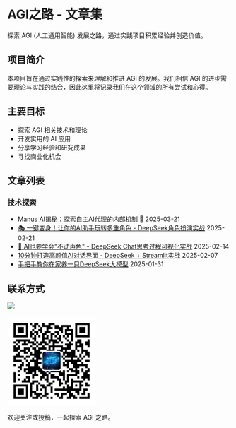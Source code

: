 # AGI之路 - 文章集

探索 AGI (人工通用智能) 发展之路，通过实践项目积累经验并创造价值。

## 项目简介

本项目旨在通过实践性的探索来理解和推进 AGI 的发展。我们相信 AGI 的进步需要理论与实践的结合，因此这里将记录我们在这个领域的所有尝试和心得。

## 主要目标

- 探索 AGI 相关技术和理论
- 开发实用的 AI 应用
- 分享学习经验和研究成果
- 寻找商业化机会

## 文章列表
### 技术探索
- [Manus AI揭秘：探索自主AI代理的内部机制 🤖](articles/Manus-Prompt-Reveal.md) 2025-03-21
- [🎭 一键变身！让你的AI助手玩转多重角色 - DeepSeek角色扮演实战](articles/DeepSeek-role-play.md) 2025-02-21
- [🤔 AI也要学会"不动声色" - DeepSeek Chat思考过程可视化实战](articles/DeepSeek-web-interface-think-different-style.md) 2025-02-14
- [10分钟打造高颜值AI对话界面 - DeepSeek + Streamlit实战](articles/DeepSeek-web-interface.md) 2025-02-07
- [手把手教你在家养一只DeepSeek大模型](articles/DeepSeek-local-deploy.md) 2025-01-31

## 联系方式
[![](https://img.shields.io/badge/微信公众号-2AGI-blue)](https://mp.weixin.qq.com/s/JJKHtcVcep_3Zio91NJWDw)

<img src="./2AGI_qrcode.jpg" width="200" alt="2AGI_qrcode">

欢迎关注或投稿，一起探索 AGI 之路。
